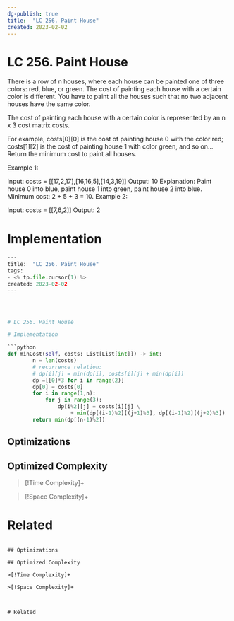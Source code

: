 ```yaml
---
dg-publish: true
title:  "LC 256. Paint House"
created: 2023-02-02
---
```





# LC 256. Paint House
There is a row of n houses, where each house can be painted one of three colors: red, blue, or green. The cost of painting each house with a certain color is different. You have to paint all the houses such that no two adjacent houses have the same color.

The cost of painting each house with a certain color is represented by an n x 3 cost matrix costs.

For example, costs[0][0] is the cost of painting house 0 with the color red; costs[1][2] is the cost of painting house 1 with color green, and so on...
Return the minimum cost to paint all houses.

 

Example 1:

Input: costs = [[17,2,17],[16,16,5],[14,3,19]]
Output: 10
Explanation: Paint house 0 into blue, paint house 1 into green, paint house 2 into blue.
Minimum cost: 2 + 5 + 3 = 10.
Example 2:

Input: costs = [[7,6,2]]
Output: 2
# Implementation

```python
---
title:  "LC 256. Paint House"
tags:
- <% tp.file.cursor(1) %>
created: 2023-02-02
---




# LC 256. Paint House

# Implementation

```python
def minCost(self, costs: List[List[int]]) -> int:
        n = len(costs)
        # recurrence relation: 
        # dp[i][j] = min(dp[i], costs[i][j] + min(dp[i])
        dp =[[0]*3 for i in range(2)]
        dp[0] = costs[0]
        for i in range(1,n):
            for j in range(3):
                dp[i%2][j] = costs[i][j] \
                    + min(dp[(i-1)%2][(j+1)%3], dp[(i-1)%2][(j+2)%3])
        return min(dp[(n-1)%2])
```

## Optimizations

## Optimized Complexity

>[!Time Complexity]+

>[!Space Complexity]+



# Related

```

## Optimizations

## Optimized Complexity

>[!Time Complexity]+

>[!Space Complexity]+



# Related
